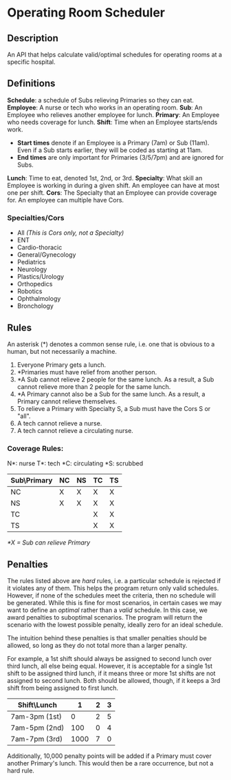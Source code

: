 # Operating Room Scheduler

## Description

An API that helps calculate valid/optimal schedules for operating rooms at a specific hospital.

## Definitions

**Schedule**: a schedule of Subs relieving Primaries so they can eat.
**Employee**: A nurse or tech who works in an operating room.
**Sub**: An Employee who relieves another employee for lunch.
**Primary**: An Employee who needs coverage for lunch.
**Shift**: Time when an Employee starts/ends work.

- **Start times** denote if an Employee is a Primary (7am) or Sub (11am). Even if a Sub starts earlier, they will be coded as starting at 11am.
- **End times** are only important for Primaries (3/5/7pm) and are ignored for Subs.

**Lunch**: Time to eat, denoted 1st, 2nd, or 3rd.
**Specialty**: What skill an Employee is working in during a given shift. An employee can have at most one per shift.
**Cors**: The Specialty that an Employee can provide coverage for. An employee can multiple have Cors.

### Specialties/Cors

- All _(This is Cors only, not a Specialty)_
- ENT
- Cardio-thoracic
- General/Gynecology
- Pediatrics
- Neurology
- Plastics/Urology
- Orthopedics
- Robotics
- Ophthalmology
- Bronchology

## Rules

An asterisk (\*) denotes a common sense rule, i.e. one that is obvious to a human, but not necessarily a machine.

1. Everyone Primary gets a lunch.
2. \*Primaries must have relief from another person.
3. \*A Sub cannot relieve 2 people for the same lunch. As a result, a Sub cannot relieve more than 2 people for the same lunch.
4. \*A Primary cannot also be a Sub for the same lunch. As a result, a Primary cannot relieve themselves.
5. To relieve a Primary with Specialty S, a Sub must have the Cors S or "all".
6. A tech cannot relieve a nurse.
7. A tech cannot relieve a circulating nurse.

### Coverage Rules:

N*: nurse
T*: tech
*C: circulating
*S: scrubbed

| Sub\Primary | NC  | NS  | TC  | TS  |
| ----------- | --- | --- | --- | --- |
| NC          | X   | X   | X   | X   |
| NS          | X   | X   | X   | X   |
| TC          |     |     | X   | X   |
| TS          |     |     | X   | X   |

_\*X = Sub can relieve Primary_

## Penalties

The rules listed above are _hard_ rules, i.e. a particular schedule is rejected if it violates any of them. This helps the program return only valid schedules. However, if none of the schedules meet the criteria, then no schedule will be generated. While this is fine for most scenarios, in certain cases we may want to define an _optimal_ rather than a _valid_ schedule. In this case, we award penalties to suboptimal scenarios. The program will return the scenario with the lowest possible penalty, ideally zero for an ideal schedule.

The intuition behind these penalties is that smaller penalties should be allowed, so long as they do not total more than a larger penalty.

For example, a 1st shift should always be assigned to second lunch over third lunch, all else being equal. However, it is acceptable for a single 1st shift to be assigned third lunch, if it means three or more 1st shifts are not assigned to second lunch. Both should be allowed, though, if it keeps a 3rd shift from being assigned to first lunch.

| Shift\Lunch   | 1    | 2   | 3   |
| ------------- | ---- | --- | --- |
| 7am-3pm (1st) | 0    | 2   | 5   |
| 7am-5pm (2nd) | 100  | 0   | 4   |
| 7am-7pm (3rd) | 1000 | 7   | 0   |

Additionally, 10,000 penalty points will be added if a Primary must cover another Primary's lunch. This would then be a rare occurrence, but not a hard rule.
